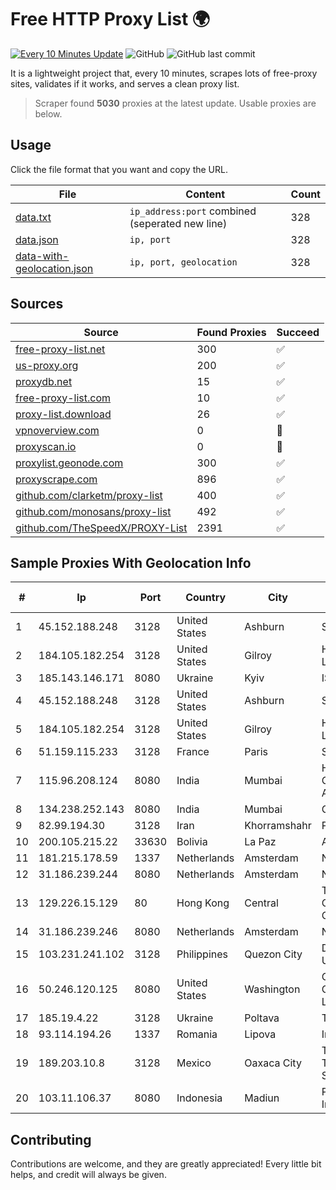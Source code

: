 
# Free HTTP Proxy List 🌍

[![Every 10 Minutes Update](https://github.com/mertguvencli/http-proxy-list/actions/workflows/main.yml/badge.svg?branch=main)](https://github.com/mertguvencli/http-proxy-list/actions/workflows/main.yml)
![GitHub](https://img.shields.io/github/license/mertguvencli/http-proxy-list)
![GitHub last commit](https://img.shields.io/github/last-commit/mertguvencli/http-proxy-list)

It is a lightweight project that, every 10 minutes, scrapes lots of free-proxy sites, validates if it works, and serves a clean proxy list.


> Scraper found **5030** proxies at the latest update. Usable proxies are below.

## Usage

Click the file format that you want and copy the URL.


|File|Content|Count|
|----|-------|-----|
|[data.txt](https://raw.githubusercontent.com/mertguvencli/http-proxy-list/main/proxy-list/data.txt)|`ip_address:port` combined (seperated new line)|328|
|[data.json](https://raw.githubusercontent.com/mertguvencli/http-proxy-list/main/proxy-list/data.json)|`ip, port`|328|
|[data-with-geolocation.json](https://raw.githubusercontent.com/mertguvencli/http-proxy-list/main/proxy-list/data-with-geolocation.json)|`ip, port, geolocation`|328|

## Sources

|Source|Found Proxies|Succeed|
|------|-------------|-------|
|[free-proxy-list.net](https://free-proxy-list.net)|300|✅|
|[us-proxy.org](https://www.us-proxy.org)|200|✅|
|[proxydb.net](http://proxydb.net)|15|✅|
|[free-proxy-list.com](https://free-proxy-list.com/?page=&port=&type%5B%5D=http&type%5B%5D=https&up_time=0&search=Search)|10|✅|
|[proxy-list.download](https://www.proxy-list.download/HTTP)|26|✅|
|[vpnoverview.com](https://vpnoverview.com/privacy/anonymous-browsing/free-proxy-servers)|0|🚫|
|[proxyscan.io](https://www.proxyscan.io)|0|🚫|
|[proxylist.geonode.com](https://proxylist.geonode.com/api/proxy-list?limit=300&page=1&sort_by=lastChecked&sort_type=desc&protocols=http,https)|300|✅|
|[proxyscrape.com](https://api.proxyscrape.com/v2/?request=displayproxies&protocol=http&timeout=10000&country=all&ssl=all&anonymity=all)|896|✅|
|[github.com/clarketm/proxy-list](https://raw.githubusercontent.com/clarketm/proxy-list/master/proxy-list-raw.txt)|400|✅|
|[github.com/monosans/proxy-list](https://raw.githubusercontent.com/monosans/proxy-list/main/proxies/http.txt)|492|✅|
|[github.com/TheSpeedX/PROXY-List](https://raw.githubusercontent.com/TheSpeedX/PROXY-List/master/http.txt)|2391|✅|


## Sample Proxies With Geolocation Info

|#|Ip|Port|Country|City|Internet Service Provider|
|-|--|----|-------|----|-------------------------|
|1|45.152.188.248|3128|United States|Ashburn|Sprint|
|2|184.105.182.254|3128|United States|Gilroy|Hurricane Electric LLC|
|3|185.143.146.171|8080|Ukraine|Kyiv|ISP UTELS|
|4|45.152.188.248|3128|United States|Ashburn|Sprint|
|5|184.105.182.254|3128|United States|Gilroy|Hurricane Electric LLC|
|6|51.159.115.233|3128|France|Paris|SCALEWAY|
|7|115.96.208.124|8080|India|Mumbai|Hathway IP over Cable Internet Access|
|8|134.238.252.143|8080|India|Mumbai|Google LLC|
|9|82.99.194.30|3128|Iran|Khorramshahr|ParsOnline Co.|
|10|200.105.215.22|33630|Bolivia|La Paz|AXS Bolivia S. A.|
|11|181.215.178.59|1337|Netherlands|Amsterdam|NovoServe B.V.|
|12|31.186.239.244|8080|Netherlands|Amsterdam|NetSkope Inc|
|13|129.226.15.129|80|Hong Kong|Central|Tencent Cloud Computing (Beijing) Co|
|14|31.186.239.246|8080|Netherlands|Amsterdam|NetSkope Inc|
|15|103.231.241.102|3128|Philippines|Quezon City|De La Salle University|
|16|50.246.120.125|8080|United States|Washington|Comcast Cable Communications, LLC|
|17|185.19.4.22|3128|Ukraine|Poltava|Triolan|
|18|93.114.194.26|1337|Romania|Lipova|Interkvm Host SRL|
|19|189.203.10.8|3128|Mexico|Oaxaca City|Total Play Telecomunicaciones SA De CV|
|20|103.11.106.37|8080|Indonesia|Madiun|PT. Pascal Indonesia|



## Contributing

Contributions are welcome, and they are greatly appreciated! Every
little bit helps, and credit will always be given.

